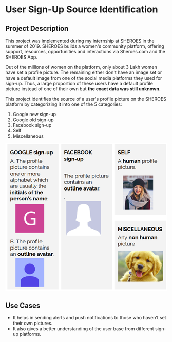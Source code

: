 # User Sign-Up Source Identification

## Project Description

This project was implemented during my internship at SHEROES in the summer of 2019. SHEROES builds a women's community platform, offering support, resources, opportunities and interactions via Sheroes.com and the SHEROES App.

Out of the millions of women on the platform, only about 3 Lakh women have set a profile picture. The remaining either don't have an image set or have a default image from one of the social media platforms they used for sign-up.
Thus, a large proportion of these users have a default profile picture instead of one of their own but **the exact data was still unknown.**

This project identifies the source of a user's profile picture on the SHEROES platform by categorizing it into one of the 5 categories:

1. Google new sign-up
2. Google old sign-up
3. Facebook sign-up
4. Self
5. Miscellaneous

![Sign-Up Sources](Images/sign-up_sources.png)


## Use Cases
- It helps in sending alerts and push notifications to those who haven’t set their own pictures.
- It also gives a better understanding of the user base from different sign-up platforms.
